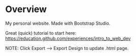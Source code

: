 # Overview
My personal website. Made with Bootstrap Studio.

Great (quick) tutorial to start here: https://education.github.com/experiences/intro_to_web_dev

NOTE: Click Export --> Export Design to update .html page.

<!-- Author: Kien Do @ https://github.com/kienmarkdo -->
